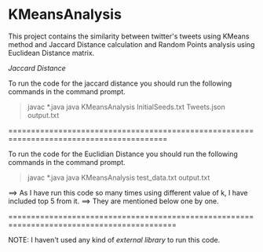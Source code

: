 # KMeansAnalysis
This project contains the similarity between twitter's tweets using KMeans method and Jaccard Distance calculation and Random Points analysis using Euclidean Distance matrix.

*Jaccard Distance*

To run the code for the jaccard distance you should run the following commands in the command prompt.

> javac *.java
> java KMeansAnalysis <value of k> InitialSeeds.txt <or any other path> Tweets.json <Appropriate path for json>output.txt <any path for output file or format>

=========================================================================================

To run the code for the Euclidian Distance you should run the following commands in the command prompt.

> javac *.java
> java KMeansAnalysis <value of k> test_data.txt<or any other path> output.txt <any path for output file or format>

==> As I have run this code so many times using different value of k, I have included top 5 from it.
==> They are mentioned below one by one.

===========================================================================================

NOTE: 
I haven't used any kind of *external library* to run this code.

